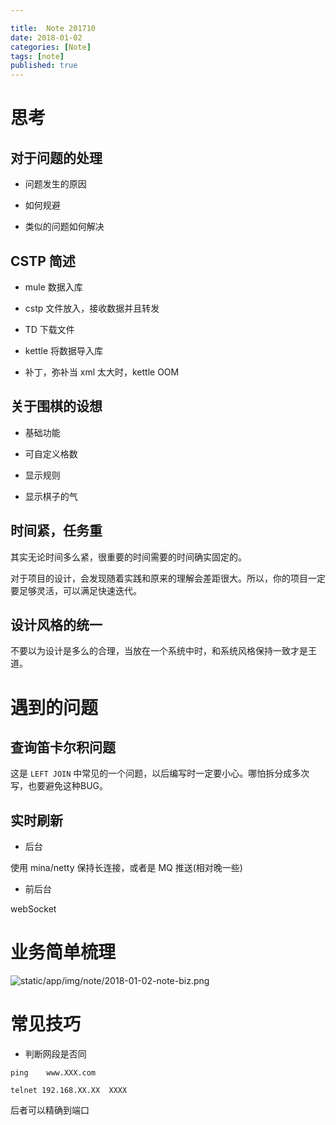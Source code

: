 ```yaml
---

title:  Note 201710
date: 2018-01-02
categories: [Note]
tags: [note]
published: true
---
```



# 思考

## 对于问题的处理

- 问题发生的原因

- 如何规避

- 类似的问题如何解决

## CSTP 简述

- mule 数据入库

- cstp 文件放入，接收数据并且转发

- TD 下载文件

- kettle 将数据导入库

- 补丁，弥补当 xml 太大时，kettle OOM

## 关于围棋的设想

- 基础功能

- 可自定义格数

- 显示规则

- 显示棋子的气

## 时间紧，任务重

其实无论时间多么紧，很重要的时间需要的时间确实固定的。

对于项目的设计，会发现随着实践和原来的理解会差距很大。所以，你的项目一定要足够灵活，可以满足快速迭代。


## 设计风格的统一

不要以为设计是多么的合理，当放在一个系统中时，和系统风格保持一致才是王道。


# 遇到的问题

## 查询笛卡尔积问题

这是 `LEFT JOIN` 中常见的一个问题，以后编写时一定要小心。哪怕拆分成多次写，也要避免这种BUG。


## 实时刷新

- 后台

使用 mina/netty 保持长连接，或者是 MQ 推送(相对晚一些)

- 前后台

webSocket

# 业务简单梳理

![static/app/img/note/2018-01-02-note-biz.png](https://raw.githubusercontent.com/houbb/resource/master/img/note/2018-01-02-note-biz.png)

# 常见技巧

- 判断网段是否同

```
ping    www.XXX.com

telnet 192.168.XX.XX  XXXX  
```

后者可以精确到端口









